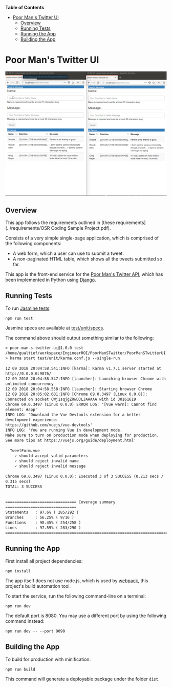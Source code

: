 <!-- START doctoc generated TOC please keep comment here to allow auto update -->
<!-- DON'T EDIT THIS SECTION, INSTEAD RE-RUN doctoc TO UPDATE -->
**Table of Contents**

- [Poor Man's Twitter UI](#poor-mans-twitter-ui)
  - [Overview](#overview)
  - [Running Tests](#running-tests)
  - [Running the App](#running-the-app)
  - [Building the App](#building-the-app)

<!-- END doctoc generated TOC please keep comment here to allow auto update -->

# Poor Man's Twitter UI

<kbd>![Poor Man's Twitter UI](./images/poor_man_s_twitter_ui.gif)</kbd>

## Overview

This app follows the requirements outlined in [these requirements](../requirements/OSR Coding Sample Project.pdf).

Consists of a very simple single-page application, which is comprised of the following components:

- A web form, which a user can use to submit a tweet.
- A non-paginated HTML table, which shows all the tweets submitted so far.

This app is the front-end service for the [Poor Man's Twitter API](../PoorManSTwitterAPI), which has been implemented in Python using [Django](https://www.djangoproject.com/).

## Running Tests

To run [Jasmine tests](https://jasmine.github.io/):

    npm run test

Jasmine specs are available at [test/unit/specs](test/unit/specs).

The command above should output something similar to the following:

    > poor-man-s-twitter-ui@1.0.0 test /home/gualtief/workspace/EngineerROI/PoorManSTwitter/PoorManSTwitterUI
    > karma start test/unit/karma.conf.js --single-run

    12 09 2018 20:04:58.541:INFO [karma]: Karma v1.7.1 server started at http://0.0.0.0:9876/
    12 09 2018 20:04:58.547:INFO [launcher]: Launching browser Chrome with unlimited concurrency
    12 09 2018 20:04:58.558:INFO [launcher]: Starting browser Chrome
    12 09 2018 20:05:02.601:INFO [Chrome 69.0.3497 (Linux 0.0.0)]: Connected on socket CWj1sqjgZRwDJLJAAAAA with id 30161619
    Chrome 69.0.3497 (Linux 0.0.0) ERROR LOG: '[Vue warn]: Cannot find element: #app'
    INFO LOG: 'Download the Vue Devtools extension for a better development experience:
    https://github.com/vuejs/vue-devtools'
    INFO LOG: 'You are running Vue in development mode.
    Make sure to turn on production mode when deploying for production.
    See more tips at https://vuejs.org/guide/deployment.html'

      TweetForm.vue
        ✓ should accept valid parameters
        ✓ should reject invalid name
        ✓ should reject invalid message

    Chrome 69.0.3497 (Linux 0.0.0): Executed 3 of 3 SUCCESS (0.213 secs / 0.315 secs)
    TOTAL: 3 SUCCESS


    =============================== Coverage summary ===============================
    Statements   : 97.6% ( 285/292 )
    Branches     : 56.25% ( 9/16 )
    Functions    : 98.45% ( 254/258 )
    Lines        : 97.59% ( 283/290 )
    ================================================================================

## Running the App

First install all project dependencies:

    npm install

The app itself does not use node.js, which is used by [webpack](https://webpack.js.org/), this project's build automation tool.

To start the service, run the following command-line on a terminal:

    npm run dev

The default port is 8080. You may use a different port by using the following command instead:

    npm run dev -- --port 9090

## Building the App

To build for production with minification:

    npm run build

This command will generate a deployable package under the folder `dist`.
